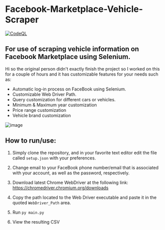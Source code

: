 # Facebook-Marketplace-Vehicle-Scraper

[![CodeQL](https://github.com/livxy/Facebook-Marketplace-Vehicle-Scraper/actions/workflows/codeql-analysis.yml/badge.svg)](https://github.com/livxy/Facebook-Marketplace-Vehicle-Scraper/actions/workflows/codeql-analysis.yml)

## For use of scraping vehicle information on Facebook Marketplace using Selenium.

Hi so the original person didn't exactly finish the project so I worked on this for a couple of hours and it has customizable features for your needs such as:

- Automatic log-in process on FaceBook using Selenium.
- Customizable Web Driver Path.
- Query customization for different cars or vehicles.
- Minimum & Maximum year customization
- Price range customization
- Vehicle brand customization

![image](https://user-images.githubusercontent.com/67598470/201967975-23994744-3169-44fa-9c3a-a121192b35f3.png)

## How to run/use:

1. Simply clone the repository, and in your favorite text editor edit the file called `setup.json` with your preferences.

2. Change email to your FaceBook phone number/email that is associated with your account, as well as the password, respectively.

3. Download latest Chrome WebDriver at the following link: https://chromedriver.chromium.org/downloads

4. Copy the path located to the Web Driver executable and paste it in the quoted `WebDriver_Path` area.

5. Run `py main.py`

6. View the resulting CSV
